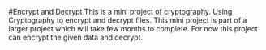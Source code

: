 ﻿#Encrypt and Decrypt
This is a mini project of cryptography. Using Cryptography to encrypt and decrypt files. This mini project is part of a larger project which will take few months to complete. For now this project can encrypt the given data and decrypt.
